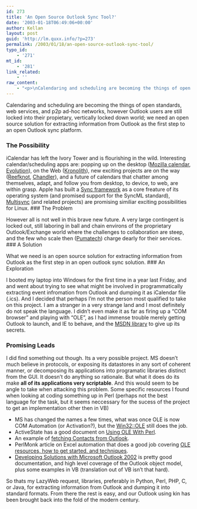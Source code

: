 ```yaml
---
id: 273
title: 'An Open Source Outlook Sync Tool?'
date: '2003-01-18T06:49:06+00:00'
author: Kellan
layout: post
guid: 'http://lm.quxx.info/?p=273'
permalink: /2003/01/18/an-open-source-outlook-sync-tool/
typo_id:
    - '271'
mt_id:
    - '281'
link_related:
    - ''
raw_content:
    - "<p>\nCalendaring and scheduling are becoming the things of open standards, web services, and p2p ad-hoc networks, however Outlook users are still locked into their propietary, vertically locked down world; we need an open source solution for extracting information from Outlook as the first step to an open Outlook sync platform.\n</p>\n\n<p>\n<h3>The Possibility</h3>\niCalendar has left the Ivory Tower and is flourishing in the wild.  Interesting calendar/scheduling apps are:  popping up on the desktop (<a href=\\\"http://www.mozilla.org/projects/calendar/\\\">Mozilla calendar</a>, <a href=\\\"http://www.ximian.com/products/evolution/\\\">Evolution</a>), on the Web (<a href=\\\"http://www.horde.org/kronolith/\\\">Kronolith</a>),  new exciting projects are on the way (<a href=\\\"http://reefknot.sf.net\\\">Reefknot</a>, <a href=\\\"http://blogs.osafoundation.org/mitch/\\\">Chandler</a>), and a future of calendars that chatter among themselves, adapt, and follow you from desktop, to device, to web, are within grasp.  Apple has built a \n<a href=\\\"http://www.apple.com/isync\\\">Sync framework</a> as a core freature of its operating system (and promised support for the SyncML standard), <a href=\\\"http://multisync.sf.net\\\">Multisync</a> (and related projects) are promising similiar exciting possibilities for Linux.\n</p>\n<p>\n<h3>The Problem</h3>\nHowever all is not well in this brave new future.  A very large contingent is locked out, still laboring in ball and chain environs of the proprietary Outlook/Exchange world where the challenges to collaboration are steep, and the few who scale then (<a href=\\\"http://www.pumatech.com\\\">Pumatech</a>) charge dearly for their services.\n</p>\n<p>\n<h3>A Solution</h3>\nWhat we need is an open source solution for extracting information from Outlook as the first step in an open outlook sync solution.\n</p>\n<p>\n<h3>An Exploration</h3>\nI booted my laptop into Windows for the first time in a year last Friday, and and went about trying to see what might be involved in programmatically extracting event infromation from Outlook and dumping it as iCalendar file (.ics).\n</p>\n<p>\nAnd I decided that perhaps I\\'m not the person most qualified to take on this project.  I am a stranger in a very strange land and I most definitely do not speak the language.  I didn\\'t even make it as far as firing up a \\\"COM browser\\\" and playing with \\\"OLE\\\", as I had immense trouble merely getting Outlook to launch, and IE to behave, and the \n<a href=\\\"http://msdn.microsoft.com/\\\">MSDN library</a> to give up its secrets.\n</p>\n<p>\n<h3>Promising Leads</h3>\nI did find something out though.  Its a very possible project.  MS doesn\\'t much believe in protocols, or exposing its datastores in any sort of coherent manner, or decomposing its applications into programatic libraries distinct from the GUI.  It doesn\\'t do anything so rationale.  But what it does do its make <b>all of its applications very scriptable</b>.  And this would seem to be angle to take when attacking this problem.\n</p>\n<p>\nSome specific resources I found when looking at coding something up in Perl (perhaps not the best language for the task, but it seems neccessary for the sucess of the project to get an implementation other then in VB)\n<ul>\n<li>MS has changed the names a few times, what was once OLE is now COM Automation (or Activation?), but the <a href=\\\"http://search.cpan.org/dist/Win32-OLE\\\">Win32::OLE</a> still does the job.</li>\n<li>ActiveState has a good document on <a href=\\\"http://aspn.activestate.com//ASPN/Reference/Products/ActivePerl/faq/Windows/ActivePerl-Winfaq12.html\\\">Using OLE With Perl</a>.</li>\n<li>\nAn example of <a href=\\\"http://aspn.activestate.com/ASPN/Mail/Message/1423089\\\">fetching Contacts from Outlook</a>.</li>\n<li>\nPerlMonk article on Excel automation that does a good job covering <a href=\\\"http://perlmonks.org/index.pl?node_id=153486\\\">OLE resources, how to get started, and techniques</a>.\n</li>\n<li>\n<a href=\\\"http://msdn.microsoft.com/library/default.asp?url=/library/en-us/dnout2k2/html/odc_oldevsol.asp\\\">Developing Solutions with Microsoft Outlook 2002</a> is pretty good documentation, and high level coverage of the Outlook object model, plus some examples in VB (translation out of VB isn\\'t that hard).\n</li>\n</ul>\n</p>\n<p>\nSo thats my LazyWeb request, libraries, preferably in Python, Perl, PHP, C, or Java, for extracting information from Outlook and dumping it into standard formats.  From there the rest is easy, and our Outlook using kin has been brought back into the fold of the modern century.\n</p>"
---
```


Calendaring and scheduling are becoming the things of open standards, web services, and p2p ad-hoc networks, however Outlook users are still locked into their propietary, vertically locked down world; we need an open source solution for extracting information from Outlook as the first step to an open Outlook sync platform.

### The Possibility

iCalendar has left the Ivory Tower and is flourishing in the wild. Interesting calendar/scheduling apps are: popping up on the desktop ([Mozilla calendar](http://www.mozilla.org/projects/calendar/), [Evolution](http://www.ximian.com/products/evolution/)), on the Web ([Kronolith](http://www.horde.org/kronolith/)), new exciting projects are on the way ([Reefknot](http://reefknot.sf.net), [Chandler](http://blogs.osafoundation.org/mitch/)), and a future of calendars that chatter among themselves, adapt, and follow you from desktop, to device, to web, are within grasp. Apple has built a [Sync framework](http://www.apple.com/isync) as a core freature of its operating system (and promised support for the SyncML standard), [Multisync](http://multisync.sf.net) (and related projects) are promising similiar exciting possibilities for Linux. ### The Problem

However all is not well in this brave new future. A very large contingent is locked out, still laboring in ball and chain environs of the proprietary Outlook/Exchange world where the challenges to collaboration are steep, and the few who scale then ([Pumatech](http://www.pumatech.com)) charge dearly for their services. ### A Solution

What we need is an open source solution for extracting information from Outlook as the first step in an open outlook sync solution. ### An Exploration

I booted my laptop into Windows for the first time in a year last Friday, and and went about trying to see what might be involved in programmatically extracting event infromation from Outlook and dumping it as iCalendar file (.ics). And I decided that perhaps I’m not the person most qualified to take on this project. I am a stranger in a very strange land and I most definitely do not speak the language. I didn’t even make it as far as firing up a “COM browser” and playing with “OLE”, as I had immense trouble merely getting Outlook to launch, and IE to behave, and the [MSDN library](http://msdn.microsoft.com/) to give up its secrets.

### Promising Leads

I did find something out though. Its a very possible project. MS doesn’t much believe in protocols, or exposing its datastores in any sort of coherent manner, or decomposing its applications into programatic libraries distinct from the GUI. It doesn’t do anything so rationale. But what it does do its make **all of its applications very scriptable**. And this would seem to be angle to take when attacking this problem. Some specific resources I found when looking at coding something up in Perl (perhaps not the best language for the task, but it seems neccessary for the sucess of the project to get an implementation other then in VB)

- MS has changed the names a few times, what was once OLE is now COM Automation (or Activation?), but the [Win32::OLE](http://search.cpan.org/dist/Win32-OLE) still does the job.
- ActiveState has a good document on [Using OLE With Perl](http://aspn.activestate.com//ASPN/Reference/Products/ActivePerl/faq/Windows/ActivePerl-Winfaq12.html).
- An example of [fetching Contacts from Outlook](http://aspn.activestate.com/ASPN/Mail/Message/1423089).
- PerlMonk article on Excel automation that does a good job covering [OLE resources, how to get started, and techniques](http://perlmonks.org/index.pl?node_id=153486).
- [Developing Solutions with Microsoft Outlook 2002](http://msdn.microsoft.com/library/default.asp?url=/library/en-us/dnout2k2/html/odc_oldevsol.asp) is pretty good documentation, and high level coverage of the Outlook object model, plus some examples in VB (translation out of VB isn’t that hard).

So thats my LazyWeb request, libraries, preferably in Python, Perl, PHP, C, or Java, for extracting information from Outlook and dumping it into standard formats. From there the rest is easy, and our Outlook using kin has been brought back into the fold of the modern century.